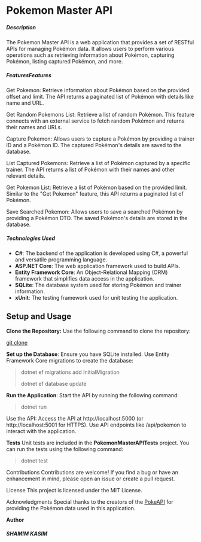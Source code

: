# Pokemon Master API

##### Description
The Pokemon Master API is a web application that provides a set of RESTful APIs for managing Pokémon data. It allows users to perform various operations such as retrieving information about Pokémon, capturing Pokémon, listing captured Pokémon, and more.

##### FeaturesFeatures
Get Pokemon: Retrieve information about Pokémon based on the provided offset and limit. The API returns a paginated list of Pokémon with details like name and URL.

Get Random Pokemons List: Retrieve a list of random Pokémon. This feature connects with an external service to fetch random Pokémon and returns their names and URLs.

Capture Pokemon: Allows users to capture a Pokémon by providing a trainer ID and a Pokémon ID. The captured Pokémon's details are saved to the database.

List Captured Pokemons: Retrieve a list of Pokémon captured by a specific trainer. The API returns a list of Pokémon with their names and other relevant details.

Get Pokemon List: Retrieve a list of Pokémon based on the provided limit. Similar to the "Get Pokemon" feature, this API returns a paginated list of Pokémon.

Save Searched Pokemon: Allows users to save a searched Pokémon by providing a Pokémon DTO. The saved Pokémon's details are stored in the database.

##### Technologies Used
- **C#**: The backend of the application is developed using C#, a powerful and versatile programming language.
- **ASP.NET Core**: The web application framework used to build APIs.
- **Entity Framework Core**: An Object-Relational Mapping (ORM) framework that simplifies data access in the application.
- **SQLite**: The database system used for storing Pokémon and trainer information.
- **xUnit**: The testing framework used for unit testing the application.

## Setup and Usage

**Clone the Repository:** Use the following command to clone the repository:

[git clone ](https://github.com/yourusername/PokemonMasterAPI.git)

**Set up the Database**: Ensure you have SQLite installed. Use Entity Framework Core migrations to create the database:

>dotnet ef migrations add InitialMigration
>
>dotnet ef database update

**Run the Application**: Start the API by running the following command:
>dotnet run
>
Use the API: Access the API at http://localhost:5000 (or http://localhost:5001 for HTTPS). Use API endpoints like /api/pokemon to interact with the application.

**Tests**
Unit tests are included in the **PokemonMasterAPITests** project. You can run the tests using the following command:

>dotnet test

Contributions
Contributions are welcome! If you find a bug or have an enhancement in mind, please open an issue or create a pull request.

License
This project is licensed under the MIT License.

Acknowledgments
Special thanks to the creators of the [PokeAPI](http://https://pokeapi.co/ "PokeAPI") for providing the Pokémon data used in this application.

**Author**
###### **SHAMIM KASIM**
